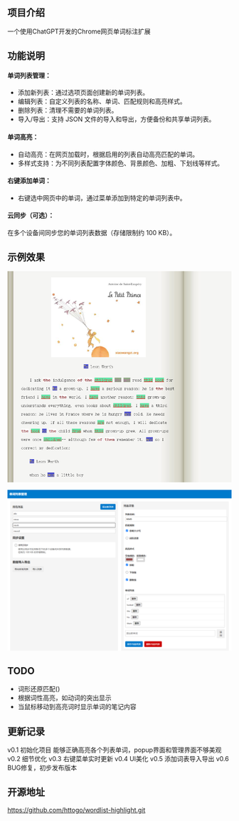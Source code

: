 ## 项目介绍

一个使用ChatGPT开发的Chrome网页单词标注扩展

## 功能说明

#### 单词列表管理：

- 添加新列表：通过选项页面创建新的单词列表。
- 编辑列表：自定义列表的名称、单词、匹配规则和高亮样式。
- 删除列表：清理不需要的单词列表。
- 导入/导出：支持 JSON 文件的导入和导出，方便备份和共享单词列表。

#### 单词高亮：

- 自动高亮：在网页加载时，根据启用的列表自动高亮匹配的单词。
- 多样式支持：为不同列表配置字体颜色、背景颜色、加粗、下划线等样式。

#### 右键添加单词：

- 右键选中网页中的单词，通过菜单添加到特定的单词列表中。

#### 云同步（可选）：

在多个设备间同步您的单词列表数据（存储限制约 100 KB）。

## 示例效果

![标注效果]({84151E0F-8E88-4C08-884E-FDC02DEBCFFD}.png)

![设置界面]({C77B4CCF-00FB-4E35-B2AF-63D4EE2AC3FB}.png)

## TODO

- 词形还原匹配()
- 根据词性高亮，如动词的突出显示
- 当鼠标移动到高亮词时显示单词的笔记内容

## 更新记录

v0.1 初始化项目
    能够正确高亮各个列表单词，popup界面和管理界面不够美观
v0.2 细节优化
v0.3 右键菜单实时更新
v0.4 UI美化
v0.5 添加词表导入导出
v0.6 BUG修复，初步发布版本

## 开源地址

https://github.com/httogo/wordlist-highlight.git
